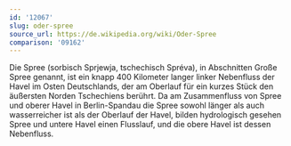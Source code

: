 ```yaml
---
id: '12067'
slug: oder-spree
source_url: https://de.wikipedia.org/wiki/Oder-Spree
comparison: '09162'
---
```


Die Spree (sorbisch Sprjewja, tschechisch Spréva), in Abschnitten Große Spree genannt, ist ein knapp 400 Kilometer langer linker Nebenfluss der Havel im Osten Deutschlands, der am Oberlauf für ein kurzes Stück den äußersten Norden Tschechiens berührt. Da am Zusammenfluss von Spree und oberer Havel in Berlin-Spandau die Spree sowohl länger als auch wasserreicher ist als der Oberlauf der Havel, bilden hydrologisch gesehen Spree und untere Havel einen Flusslauf, und die obere Havel ist dessen Nebenfluss.
